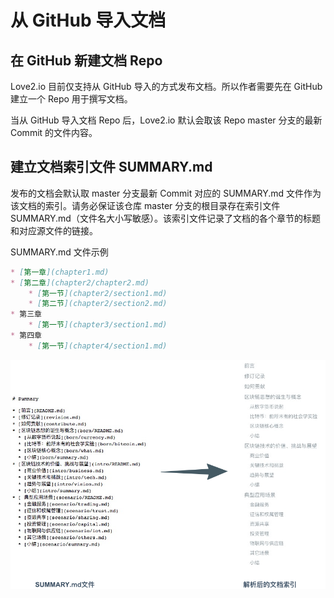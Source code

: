 # 从 GitHub 导入文档

## 在 GitHub 新建文档 Repo

Love2.io 目前仅支持从 GitHub 导入的方式发布文档。所以作者需要先在 GitHub 建立一个 Repo 用于撰写文档。

当从 GitHub 导入文档 Repo 后，Love2.io 默认会取该 Repo master 分支的最新 Commit 的文件内容。

## 建立文档索引文件 SUMMARY.md

发布的文档会默认取 master 分支最新 Commit 对应的 SUMMARY.md 文件作为该文档的索引。请务必保证该仓库 master 分支的根目录存在索引文件 SUMMARY.md（文件名大小写敏感）。该索引文件记录了文档的各个章节的标题和对应源文件的链接。

SUMMARY.md 文件示例

```Markdown
* [第一章](chapter1.md)
* [第二章](chapter2/chapter2.md)
    * [第一节](chapter2/section1.md)
    * [第二节](chapter2/section2.md)
* 第三章
    * [第一节](chapter3/section1.md)
* 第四章
    * [第一节](chapter4/section1.md)
```

![](/assets/summary.png)

